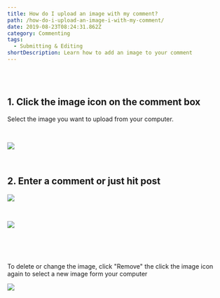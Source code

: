 ```yaml
---
title: How do I upload an image with my comment?
path: /how-do-i-upload-an-image-i-with-my-comment/
date: 2019-08-23T08:24:31.862Z
category: Commenting
tags:
  - Submitting & Editing
shortDescription: Learn how to add an image to your comment
---
```

<br>

<br>

## 1. Click the image icon on the comment box

Select the image you want to upload from your computer. 

<br>

![](/img/add-an-image.png)

<br>

## 2. Enter a comment or just hit post

![](/img/add-an-image-3.png)

<br>

![](/img/add-an-image-2.png)

<br>

<br>

<br>

To delete or change the image, click "Remove" the click the image icon again to select a new image form your computer

![](/img/remove-image.png)
